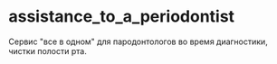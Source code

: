 # assistance_to_a_periodontist
Сервис "все в одном" для пародонтологов во время диагностики, чистки полости рта.
